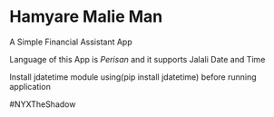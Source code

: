 # Hamyare Malie Man

A Simple Financial Assistant App

Language of this App is *Perisan* and it supports Jalali Date and Time

Install jdatetime module using(pip install jdatetime) before running application

#NYXTheShadow
